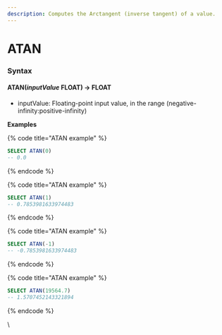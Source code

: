 ```yaml
---
description: Computes the Arctangent (inverse tangent) of a value.
---
```


# ATAN

### Syntax <a href="#syntax" id="syntax"></a>

#### ATAN(_inputValue_ FLOAT) → FLOAT <a href="#ataninputvalue-float--float" id="ataninputvalue-float--float"></a>

* inputValue: Floating-point input value, in the range (negative-infinity:positive-infinity)

**Examples**

{% code title="ATAN example" %}
```sql
SELECT ATAN(0)
-- 0.0
```
{% endcode %}

{% code title="ATAN example" %}
```sql
SELECT ATAN(1)
-- 0.7853981633974483
```
{% endcode %}

{% code title="ATAN example" %}
```sql
SELECT ATAN(-1)
-- -0.7853981633974483
```
{% endcode %}

{% code title="ATAN example" %}
```sql
SELECT ATAN(19564.7)
-- 1.5707452143321894
```
{% endcode %}

\
